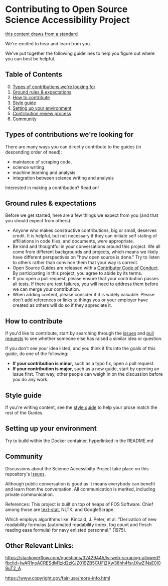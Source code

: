 

# Contributing to Open Source Science Accessibility Project 
[this content draws from a standard](https://github.com/github/opensource.guide)


We're excited to hear and learn from you.

We've put together the following guidelines to help you figure out where you can best be helpful.

## Table of Contents

0. [Types of contributions we're looking for](#types-of-contributions-were-looking-for)
0. [Ground rules & expectations](#ground-rules--expectations)
0. [How to contribute](#how-to-contribute)
0. [Style guide](#style-guide)
0. [Setting up your environment](#setting-up-your-environment)
0. [Contribution review process](#contribution-review-process)
0. [Community](#community)

## Types of contributions we're looking for
There are many ways you can directly contribute to the guides (in descending order of need):

* maintance of scraping code.
* science writing
* machine learning and analysis
* integration between science writing and analysis

Interested in making a contribution? Read on!

## Ground rules & expectations

Before we get started, here are a few things we expect from you (and that you should expect from others):
* Anyone who makes constructive contributions, big or small, deserves credit. It is helpful, but not necessary 
if they can initiate self stating of affiliations in code files, and documents, were appropriate.
* Be kind and thoughtful in your conversations around this project. We all come from different backgrounds and projects, which means we likely have different perspectives on "how open source is done." Try to listen to others rather than convince them that your way is correct.
* Open Source Guides are released with a [Contributor Code of Conduct](./CODE_OF_CONDUCT.md). By participating in this project, you agree to abide by its terms.
* If you open a pull request, please ensure that your contribution passes all tests. If there are test failures, you will need to address them before we can merge your contribution.
* When adding content, please consider if it is widely valuable. Please don't add references or links to things you or your employer have created as others will do so if they appreciate it.

## How to contribute

If you'd like to contribute, start by searching through the [issues](https://github.com/github/opensource.guide/issues) and [pull requests](https://github.com/github/opensource.guide/pulls) to see whether someone else has raised a similar idea or question.

If you don't see your idea listed, and you think it fits into the goals of this guide, do one of the following:
* **If your contribution is minor,** such as a typo fix, open a pull request.
* **If your contribution is major,** such as a new guide, start by opening an issue first. That way, other people can weigh in on the discussion before you do any work.

## Style guide
If you're writing content, see the [style guide](./docs/styleguide.md) to help your prose match the rest of the Guides.

## Setting up your environment

Try to build within the Docker container, hyperlinked in the README.md

## Community

Discussions about the Science Accessibilty Project take place on this repository's [Issues](https://github.com/russelljjarvis/ScienceAccessibility/issues).

Although public conversation is good as it means everybody can benefit and learn from the conversation. All communication is merited, including private communication.

References:
This project is built on top of heaps of FOS Software. Chief among those are [text-stat](https://github.com/shivam5992/textstat), NLTK, and GoogleScrape.

Which employs algorithms like:
Kincaid, J. Peter, et al. "Derivation of new readability formulas (automated readability index, fog count and flesch reading ease formula) for navy enlisted personnel." (1975).

## Other Relevant Links:

https://stackoverflow.com/questions/32429445/is-web-scraping-allowed?fbclid=IwAR1noACRESdM1zld2zKJZ019ZB5CUFj2Xw38hh4fsrJXwZINsE0I09uT2_A

https://www.copyright.gov/fair-use/more-info.html
